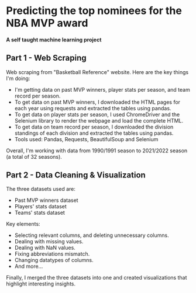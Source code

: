 # Predicting the top nominees for the NBA MVP award 
#### A self taught machine learning project

## Part 1 - Web Scraping

Web scraping from "Basketball Reference" website.
Here are the key things I'm doing:

* I'm getting data on past MVP winners, player stats per season, and team record per season.
* To get data on past MVP winners, I downloaded the HTML pages for each year using requests and extracted the tables using pandas.
* To get data on player stats per season, I used ChromeDriver and the Selenium library to render the webpage and load the complete HTML.
* To get data on team record per season, I downloaded the division standings of each division and extracted the tables using pandas.
* Tools used: Pandas, Requests, BeautifulSoup and Selenium

Overall, I'm working with data from 1990/1991 season to 2021/2022 season (a total of 32 seasons).

## Part 2 - Data Cleaning & Visualization

The three datasets used are:
* Past MVP winners dataset
* Players' stats dataset
* Teams' stats dataset

Key elements:
* Selecting relevant columns, and deleting unnecessary columns.
* Dealing with missing values.
* Dealing with NaN values.
* Fixing abbreviations mismatch.
* Changing datatypes of columns.
* And more...

Finally, I merged the three datasets into one and created visualizations that highlight interesting insights.
